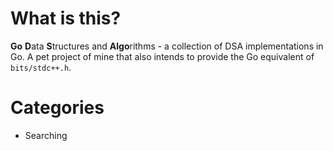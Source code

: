 # What is this?
**Go** **D**ata **S**tructures and **Algo**rithms - a collection of DSA implementations in Go. A pet project of mine that also intends to provide the Go equivalent of `bits/stdc++.h`.

# Categories
- Searching
